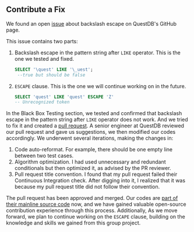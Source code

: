 ## Contribute a Fix
We found an open [issue](https://github.com/questdb/questdb/issues/2623) about backslash escape on QuestDB's GitHub page. 

This issue contains two parts:
1. Backslash escape in the pattern string after `LIKE` operator. This is the one we tested and fixed.
   ```SQL
   SELECT '\quest' LIKE '\_uest'; 
    --true but should be false
    ```
2. `ESCAPE` clause. This is the one we will continue working on in the future.
   ```SQL
   SELECT 'quest' LIKE 'quest' ESCAPE 'Z'
   -- Unrecognized token
   ```

In the Black Box Testing section, we tested and confirmed that backslash escape in the pattern string after `LIKE` operator does not work. And we tried to fix it and created a [pull request](https://github.com/questdb/questdb/pull/3006#event-8699783406). A senior engineer at QuestDB reviewed our pull request and gave us suggestions, we then modified our codes accordingly. We underwent several iterations, making the changes in:
1. Code auto-reformat. For example, there should be one empty line between two test cases.
2. Algorithm optimization. I had used unnecessary and redundant conditionals but then optimized it, as advised by the PR reviewer.
3. Pull request title convention. I found that my pull request failed their Continuous Integration check. After digging into it, I realized that it was because my pull request title did not follow their convention.

The pull request has been approved and merged. Our codes are [part of their mainline source code](https://github.com/questdb/questdb/commit/3dcd5f46a59fe13c55a4e15fbb2046e7a82fe72a) now, and we have gained valuable open-source contribution experience through this process. Additionally, As we move forward, we plan to continue working on the `ESCAPE` clause, building on the knowledge and skills we gained from this group project.